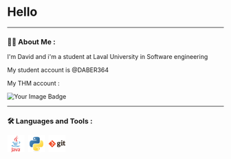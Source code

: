 # Hello
---

### :woman_technologist: About Me :
I'm David and i'm a student at Laval University in Software engineering
</div>
My student account is @DABER364

My THM account : 
</div>
<img src="https://tryhackme-badges.s3.amazonaws.com/Davz.b.png" alt="Your Image Badge" />


---

### :hammer_and_wrench: Languages and Tools :
<div>
  <img src="https://github.com/devicons/devicon/blob/master/icons/java/java-original-wordmark.svg" title="Java" alt="Java" width="40" height="40"/>&nbsp;
  <img src="https://github.com/devicons/devicon/blob/master/icons/python/python-original.svg" title="Python" alt="Python" width="40" height="40"/>&nbsp;
  <img src="https://github.com/devicons/devicon/blob/master/icons/git/git-original-wordmark.svg" title="Git" **alt="Git" width="40" height="40"/>
</div>
